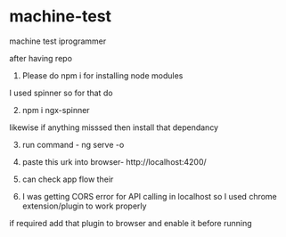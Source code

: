 # machine-test
machine test iprogrammer

after having repo

1) Please do npm i for installing node modules

I used spinner so for that do

2) npm i ngx-spinner

likewise if anything misssed then install that dependancy

3) run command - ng serve -o

4) paste this urk into browser- http://localhost:4200/

5) can check app flow their

6) I was getting CORS error for API calling in localhost so I used chrome extension/plugin to work properly

if required add that plugin to browser and enable it before running


